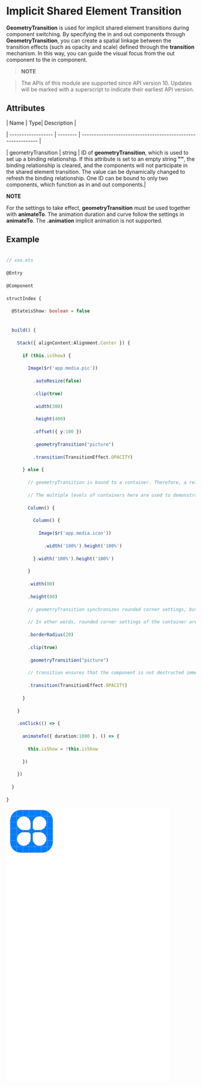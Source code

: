 # Implicit Shared Element Transition

**GeometryTransition** is used for implicit shared element transitions during component switching. By specifying the in and out components through **GeometryTransition**, you can create a spatial linkage between the transition effects (such as opacity and scale) defined through the **transition** mechanism. In this way, you can guide the visual focus from the out component to the in component.

> **NOTE**

> The APIs of this module are supported since API version 10. Updates will be marked with a superscript to indicate their earliest API version.

## Attributes

| Name              | Type| Description                                                    |

| ------------------ | -------- | ------------------------------------------------------------ |

| geometryTransition | string   | ID of **geometryTransition**, which is used to set up a binding relationship. If this attribute is set to an empty string **""**, the binding relationship is cleared, and the components will not participate in the shared element transition. The value can be dynamically changed to refresh the binding relationship. One ID can be bound to only two components, which function as in and out components.|

**NOTE**

For the settings to take effect, **geometryTransition** must be used together with **animateTo**. The animation duration and curve follow the settings in **animateTo**. The **.animation** implicit animation is not supported.

## Example

```ts

// xxx.ets

@Entry

@Component

structIndex {

  @StateisShow: boolean = false


  build() {

    Stack({ alignContent:Alignment.Center }) {

      if (this.isShow) {

        Image($r('app.media.pic'))

          .autoResize(false)

          .clip(true)

          .width(300)

          .height(400)

          .offset({ y:100 })

          .geometryTransition("picture")

          .transition(TransitionEffect.OPACITY)

      } else {

        // geometryTransition is bound to a container. Therefore, a relative layout must be configured for the child components of the container.

        // The multiple levels of containers here are used to demonstrate passing of relative layout constraints.

        Column() {

          Column() {

            Image($r('app.media.icon'))

              .width('100%').height('100%')

          }.width('100%').height('100%')

        }

        .width(80)

        .height(80)

        // geometryTransition synchronizes rounded corner settings, but only for the bound component, which is the container in this example.

        // In other words, rounded corner settings of the container are synchronized, and those of the child components are not.

        .borderRadius(20)

        .clip(true)

        .geometryTransition("picture")

        // transition ensures that the component is not destructed immediately when it exits. You can customize the transition effect.

        .transition(TransitionEffect.OPACITY)

      }

    }

    .onClick(() => {

      animateTo({ duration:1000 }, () => {

        this.isShow = !this.isShow

      })

    })

  }

}

```

![geometrytransition](figures/geometrytransition.gif)
